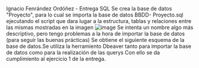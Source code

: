 Ignacio Fenrández Ordóñez - Entrega SQL
Se crea la base de datos "Proyecto", para lo cual se importa la base de datos BBDD- Proyecto.sql ejecutando el script que dara lugar a la estructura,
tablas y relaciones entre las mismas mostradas en la imagen
![image](https://github.com/user-attachments/assets/2cca3869-2ec3-4ecc-8fb1-71ae59dfac09)
Se intenta un nombre algo más descriptivo, pero tengo problemas a la hora de importar la base de datos (para seguir las buenas prácticas)
Se obtiene el siguiente esquema de la base de datos.Se utiliza la herramiento Dbeaver tanto para importar la base de datos como para la realización de las querys
Con ello se da cumplimiento al ejercicio 1 de la entrega.



